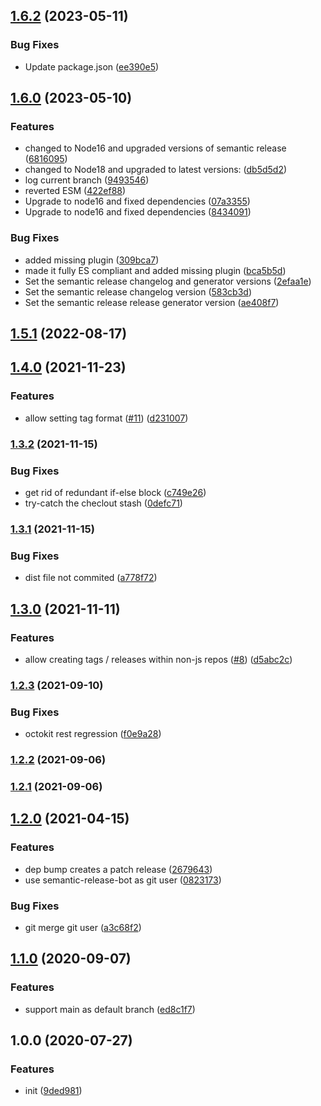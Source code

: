 ## [1.6.2](https://github.com/playstudios/action-release-action/compare/v1.6.1...v1.6.2) (2023-05-11)


### Bug Fixes

* Update package.json ([ee390e5](https://github.com/playstudios/action-release-action/commit/ee390e5bc2b29f58fca33eb0c7347cdec0bf0b85))

## [1.6.0](https://github.com/playstudios/action-release-action/compare/v1.5.1...v1.6.0) (2023-05-10)


### Features

* changed to Node16 and upgraded versions of semantic release ([6816095](https://github.com/playstudios/action-release-action/commit/6816095578ba13aa13b88c3acd94d5fccca3d3d8))
* changed to Node18 and upgraded to latest versions: ([db5d5d2](https://github.com/playstudios/action-release-action/commit/db5d5d25dc27ebc27efc5e3fbf2c0b294974b69d))
* log current branch ([9493546](https://github.com/playstudios/action-release-action/commit/9493546a14598d6fc0e77427d26e9c9bd79ea310))
* reverted ESM ([422ef88](https://github.com/playstudios/action-release-action/commit/422ef88be7ec917eff75b45db40f84e81a61f02d))
* Upgrade to node16 and fixed dependencies ([07a3355](https://github.com/playstudios/action-release-action/commit/07a3355acadd37b2d2167184a523300b8ad59f9e))
* Upgrade to node16 and fixed dependencies ([8434091](https://github.com/playstudios/action-release-action/commit/84340917b2a329e93a3d5bb8aac915e66a991f0b))


### Bug Fixes

* added missing plugin ([309bca7](https://github.com/playstudios/action-release-action/commit/309bca7382ec8bc5edcb45bfd62d11d7d962ebcc))
* made it fully ES compliant and added missing plugin ([bca5b5d](https://github.com/playstudios/action-release-action/commit/bca5b5dfe6b6ebe304828b3271e080e825d37d58))
* Set the semantic release changelog and generator versions ([2efaa1e](https://github.com/playstudios/action-release-action/commit/2efaa1eec3010a953bbd4bf3a16e6dd24eaecee6))
* Set the semantic release changelog version ([583cb3d](https://github.com/playstudios/action-release-action/commit/583cb3d61cb455b1b168caf1125b5d3ef03d7c26))
* Set the semantic release release generator version ([ae408f7](https://github.com/playstudios/action-release-action/commit/ae408f72b68369fb7d77a4d8394997725124e8ac))

## [1.5.1](https://github.com/playstudios/action-release-action/compare/v1.5.0...v1.5.1) (2022-08-17)

## [1.4.0](https://github.com/playstudios/action-release-action/compare/v1.3.2...v1.4.0) (2021-11-23)


### Features

* allow setting tag format ([#11](https://github.com/playstudios/action-release-action/issues/11)) ([d231007](https://github.com/playstudios/action-release-action/commit/d231007affeb9eb49b4453a136974fad3b63d900))

### [1.3.2](https://github.com/playstudios/action-release-action/compare/v1.3.1...v1.3.2) (2021-11-15)


### Bug Fixes

* get rid of redundant if-else block ([c749e26](https://github.com/playstudios/action-release-action/commit/c749e26b6a6f6cddfcfcf3da4362c9bc0899692f))
* try-catch the checlout stash ([0defc71](https://github.com/playstudios/action-release-action/commit/0defc714a166479b61b12777efc83de92592a779))

### [1.3.1](https://github.com/playstudios/action-release-action/compare/v1.3.0...v1.3.1) (2021-11-15)


### Bug Fixes

* dist file not commited ([a778f72](https://github.com/playstudios/action-release-action/commit/a778f7227153ed597d62fe749997673fa943ba57))

## [1.3.0](https://github.com/playstudios/action-release-action/compare/v1.2.3...v1.3.0) (2021-11-11)


### Features

* allow creating tags / releases within non-js repos ([#8](https://github.com/playstudios/action-release-action/issues/8)) ([d5abc2c](https://github.com/playstudios/action-release-action/commit/d5abc2cb44b6bba9d9e89475e50c4ca31be275d0))

### [1.2.3](https://github.com/playstudios/action-release-action/compare/v1.2.2...v1.2.3) (2021-09-10)


### Bug Fixes

* octokit rest regression ([f0e9a28](https://github.com/playstudios/action-release-action/commit/f0e9a2812c5121f302bdf8f02864583841159202))

### [1.2.2](https://github.com/playstudios/action-release-action/compare/v1.2.1...v1.2.2) (2021-09-06)

### [1.2.1](https://github.com/playstudios/action-release-action/compare/v1.2.0...v1.2.1) (2021-09-06)

## [1.2.0](https://github.com/playstudios/action-release-action/compare/v1.1.0...v1.2.0) (2021-04-15)


### Features

* dep bump creates a patch release ([2679643](https://github.com/playstudios/action-release-action/commit/2679643b309056aca34e8a3e1d4e96390a66fcf5))
* use semantic-release-bot as git user ([0823173](https://github.com/playstudios/action-release-action/commit/0823173b2371545209644c6ffd67dc91cb248ed0))


### Bug Fixes

* git merge git user ([a3c68f2](https://github.com/playstudios/action-release-action/commit/a3c68f20fa42ac2545bb5041e05096cd690df250))

## [1.1.0](https://github.com/playstudios/action-release-action/compare/v1.0.0...v1.1.0) (2020-09-07)


### Features

* support main as default branch ([ed8c1f7](https://github.com/playstudios/action-release-action/commit/ed8c1f77b5b2f81e436e7d942d03be52262a101a))

## 1.0.0 (2020-07-27)


### Features

* init ([9ded981](https://github.com/playstudios/action-release-action/commit/9ded981167a822777faba68ea21ab2c85b198c55))

